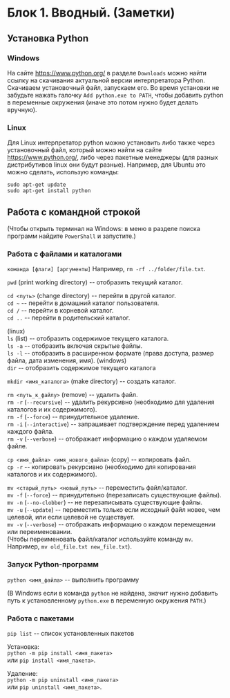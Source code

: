 # Блок 1. Вводный. (Заметки)

## Установка Python
### Windows
На сайте <https://www.python.org/> в разделе `Downloads` можно найти ссылку на скачивания актуальной версии интерпретатора Python. Скачиваем установочный файл, запускаем его. Во время установки не забудьте нажать галочку `Add python.exe to PATH`, чтобы добавить python в переменные окружения (иначе это потом нужно будет делать вручную).
### Linux
Для Linux интерпретатор python можно установить либо также через установочный файл, который можно найти на сайте <https://www.python.org/>, либо через пакетные менеджеры (для разных дистрибутивов linux они будут разные). Например, для Ubuntu это можно сделать, использую команды:
```shell
sudo apt-get update
sudo apt-get install python
```

## Работа с командной строкой
(Чтобы открыть терминал на Windows: в меню в разделе поиска программ найдите `PowerShall` и запустите.)

### Работа с файлами и каталогами
`команда [флаги] [аргументы]` Например, `rm -rf ../folder/file.txt`.

`pwd` (print working directory) -- отобразить текущий каталог.


`cd <путь>` (change directory) -- перейти в другой каталог.\
`cd ~` -- перейти в домашний каталог пользователя.\
`cd /` -- перейти в корневой каталог.\
`cd ..` -- перейти в родительский каталог.

(linux)\
`ls` (list) -- отобразить содержимое текущего каталога.\
`ls -a` -- отобразить включая скрытые файлы.\
`ls -l` -- отобразить в расширенном формате (права доступа, размер файла, дата изменения, имя).
(windows)\
`dir` -- отобразить содержимое текущего каталога

`mkdir <имя_каталога>` (make directory) -- создать каталог.

`rm <путь_к_файлу>` (remove) -- удалить файл.\
`rm -r` (`--recursive`) -- удалить рекурсивно (необходимо для удаления каталогов и их содержимого).\
`rm -f` (`--force`) -- принудительное удаление.\
`rm -i` (`--interactive`) -- запрашивает подтверждение перед удалением каждого файла.\
`rm -v` (`--verbose`) -- отображает информацию о каждом удаляемом файле.

`cp <имя_файла> <имя_нового_файла>` (copy) -- копировать файл.\
`cp -r` -- копировать рекурсивно (необходимо для копирования каталогов и их содержимого).

`mv <старый_путь> <новый_путь>` -- переместить файл/каталог.\
`mv -f` (`--force`) -- принудительно (перезаписать существующие файлы).\
`mv -n` (`--no-clobber`) -- не перезаписывать существующие файлы.\
`mv -u` (`--update`) -- переместить только если исходный файл новее, чем целевой, или если целевой не существует.\
`mv -v` (`--verbose`) -- отображать информацию о каждом перемещении или переименовании.\
(Чтобы переименовать файл/каталог используйте команду `mv`. Например, `mv old_file.txt new_file.txt`).

### Запуск Python-программ

`python <имя_файла>` -- выполнить программу

(В Windows если в команда `python` не найдена, значит нужно добавить путь к установленному `python.exe` в переменную окружения `PATH`.)

### Работа с пакетами

`pip list` -- список установленных пакетов

Установка:\
`python -m pip install <имя_пакета>`\
или `pip install <имя_пакета>`.

Удаление:\
`python -m pip uninstall <имя_пакета>`\
или `pip uninstall <имя_пакета>`.
